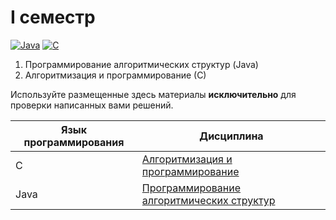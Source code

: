 # I семестр

[![Java](https://img.shields.io/badge/Java-E87000?style=for-the-badge&logo=coffeescript&logoColor=white)](#)
[![C](https://img.shields.io/badge/C-7B8794?style=for-the-badge&logo=c&logoColor=white)](#)

1. Программирование алгоритмических структур (Java)
2. Алгоритмизация и программирование (С)

Используйте размещенные здесь материалы **исключительно** для проверки написанных вами решений.


Язык программирования   | Дисциплина
----------------------- | -----------------------
C | [Алгоритмизация и программирование](https://github.com/xairaven/kpi_labs/tree/main/1stSemester/Algorithmization%20and%20programming%20(I))
Java |[Программирование алгоритмических структур](https://github.com/xairaven/kpi_labs/tree/main/1stSemester/Programming%20algorithmic%20structures)